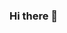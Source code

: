 ### Hi there 👋

<!--
**matheushomrich/matheushomrich** is a ✨ _special_ ✨ repository because its `README.md` (this file) appears on your GitHub profile.


- 🔭 Hey there, my name is Matheus Schreiner Homrich da Silva and I'm currently a Computer Science student at PUC-RS and iOS Developer at Apple Developer Academy | PUCRS. I now still reside at Porto Alegre, RS in Brazil where I was born, in 2013 through 2014 I had an experience living in Burlington, Ontario in Canada and living abroad is something I hope to do again in a recent future in my life.

- 🌱 I’m currently learning the Swift programming language at my internship and also I've already developed some knowledge in mostly Java and Python. In some of my other work with Web Development experiences I learned Spring-Boot and .NET framework. In my 3rd semester I had the opportunity to work as a researcher in the VHLab at my university, there I deepened my knowledge in Python and also got to work with the OpenCV libraby. Here is the article I wrote with a co-worker there that earned 3rd place in the SBGames Conference: https://bit.ly/3w9yaWv

- ⚡ As one of my hobbies other than loving to practice sports such as Soccer ⚽️, Tennis 🎾 and Basketball 🏀 I have this fanpage about a NBA franchise called Toronto Raptors featured in Twitter, Instagram and I've also done some podcasts which are available in Spotify, Apple and Google Podcasts. Here's the link for the Twitter page: https://bit.ly/3dfQYKN

- 📫 Feel free to contact me through any social media, here's my LinkedIn: https://bit.ly/3dfO6O1.

